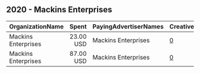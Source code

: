 ## 2020 - Mackins Enterprises 
|OrganizationName|Spent|PayingAdvertiserNames|CreativeUrls|Impressions|Genders|AgeBrackets|CountryCodes|BillingAddresses|CandidateBallotInformation|
|:---|---:|:---|:---|---:|:---|:---|:---|:---|:---|
|Mackins Enterprises|23.00 USD|Mackins Enterprises|[0](https://www.snap.com/political-ads/asset/c4f3e5e0124d4ea36e4fbfe41e8f212e7f3fc4530e792dc4dc2424374fb4674d?mediaType=png)|10,498||18+|united states|US|Ernest  E Mackins|
|Mackins Enterprises|87.00 USD|Mackins Enterprises|[0](https://www.snap.com/political-ads/asset/bafff1fea283667d13a4af48cd5a42c1066587b53c82d6644a9d9371f1c6d4aa?mediaType=jpeg)|32,237||18+|united states|US|Ernest  E Mackins|
